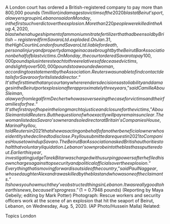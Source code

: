 A London court has ordered a British-registered company to pay more than 800,000 pounds ($1 million) in damages to victims of the 2020 blast at Beirut’s port, a lawyers group in Lebanon said on Monday, in the first such verdict over the explosion.
More than 220 people were killed in the Aug. 4, 2020, blast when a huge shipment of ammonium nitrate fertilizer that had been sold by British-registered firm Savaro Ltd. exploded.
On Jan. 31, the High Court in London found Savaro Ltd. liable for death, personal injury and property damage in a case brought by the Beirut Bar Association on behalf of blast victims.
On Monday, the court ordered Savaro to pay 100,000 pounds plus interest each to three relatives of deceased victims, and slightly over 500,000 pounds to a wounded woman, according to a statement by the Association.
Reuters was unable to find contact details for Savaro or for its listed director.
“It’s the first time that any court anywhere renders decisions as to liability and damages in the Beirut port explosion after approximately three years,” said Camille Abou Sleiman, a lawyer from legal firm Dechert who was overseeing the case for victims and their families for free.
“It’s the first ray of hope in the long march to justice and closure for the victims,” Abou Sleiman told Reuters.
But the question of who exactly will pay remains unclear. The woman listed as Savaro’s owner and sole director at Britain’s Companies House, Marina Psyllou, told Reuters in 2021 that she was acting on behalf of another beneficial owner whose identity she declined to disclose.
Psyllou submitted a request in 2021 to Companies House to wind up Savaro. The Beirut Bar Association asked British authorities to halt that voluntary liquidation.
Lebanon’s own probe into the blast has sputtered out. Earlier this year, investigating judge Tarek Bitar was charged with usurping powers after he filed his own charges against top security and political officials over the explosion.
“Everything that is moving forward is outside of the country,” said Paul Naggear, whose daughter Alexandra was killed by the blast and who was one of the claimants.
“It shows you how much they’ve obstructed things in Lebanon. It was really good to hear this news, because it’s progress.”
($1 = 0.7948 pounds)
(Reporting by Maya Gebeily; editing by Mark Potter)
Photograph: Rescue workers and security officers work at the scene of an explosion that hit the seaport of Beirut, Lebanon, on Wednesday, Aug. 5, 2020. (AP Photo/Hussein Malla)
Related:

Topics
London
